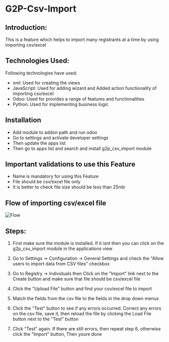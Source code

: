 # **G2P-Csv-Import**

## **Introduction:**

  This is a feature which helps to import many registrants at a time by using importing csv/excel

## **Technologies Used**:
Following technologies have used:

  - xml: Used for creating the views
  - JavaScript: Used for adding wizard and Added action functionality of importing csv/excel
  - Odoo: Used for provides a range of features and functionalities
  - Python: Used for implementing business logic 


## **Installation**
- Add module to addon path and run odoo
- Go to settings and activate developer settings
- Then update the apps list
- Then go to apps list and search and install g2p_csv_import module

## **Important  validations to use this Feature** 
  - Name is mandatory for using this Feature
  - File should be csv/excel file only
  - It is better to check file size should be less than 25mb

## **Flow of importing csv/excel file**
![Flow](https://github.com/RamakrishnaVellala/openg2p-csv-import/blob/develop/g2p_csv_import/csv%20import%20flow.jpg)


## **Steps:**
1.  First make sure the  module is installed. If it isnt then you can click on the g2p_csv_import module in the applications view

2. Go to Settings -> Configuration -> General Settings and check the "Allow users to import data from CSV files" checkbox

3. Go to Registry -> Individuals then Click on the "Import" link next to the Create button and make sure that file should be csv/excel file

4. Click the "Upload File" button and find your csv/excel file to import

5. Match the fields from the csv file to the fields in the drop down menus

6. Click the "Test" button to see if any errors occurred. Correct any errors on the csv file, save it, then reload the file by clicking the Load File button next to the "Test" button

7. Click "Test" again. If there are still errors, then repeat step 6, otherwise click the "Import" button, Then youre done








